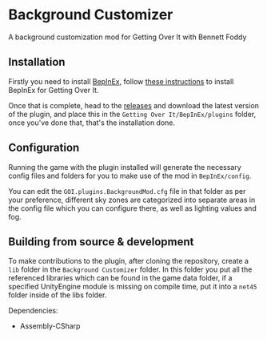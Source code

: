 # Background Customizer
A background customization mod for Getting Over It with Bennett Foddy

## Installation
Firstly you need to install [BepInEx](https://github.com/BepInEx/BepInEx/releases), follow [these instructions](https://docs.bepinex.dev/articles/user_guide/installation/index.html) to install BepInEx for Getting Over It.

Once that is complete, head to the [releases](https://github.com/The-head-obamid/GOI-Background-Customizer/releases) and download the latest version of the plugin, and place this in the  `Getting Over It/BepInEx/plugins` folder, once you've done that, that's the installation done.

## Configuration
Running the game with the plugin installed will generate the necessary config files and folders for you to make use of the mod in `BepInEx/config`.

You can edit the `GOI.plugins.BackgroundMod.cfg` file in that folder as per your preference, different sky zones are categorized into separate areas in the config file which you can configure there, as well as lighting values and fog.

## Building from source & development
To make contributions to the plugin, after cloning the repository, create a `lib` folder in the `Background Customizer` folder.  In this folder you put all the referenced libraries which can be found in the game data folder, if a specified UnityEngine module is missing on compile time, put it into a `net45` folder inside of the libs folder.

Dependencies:
* Assembly-CSharp